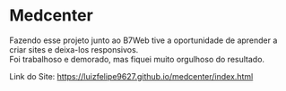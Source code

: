 # Medcenter

Fazendo esse projeto junto ao B7Web tive a oportunidade de aprender a criar sites e deixa-los responsivos.<br>
Foi trabalhoso e demorado, mas fiquei muito orgulhoso do resultado.

Link do Site: https://luizfelipe9627.github.io/medcenter/index.html
